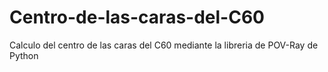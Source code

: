 # Centro-de-las-caras-del-C60
Calculo del centro de las caras del C60 mediante la libreria de POV-Ray de Python
